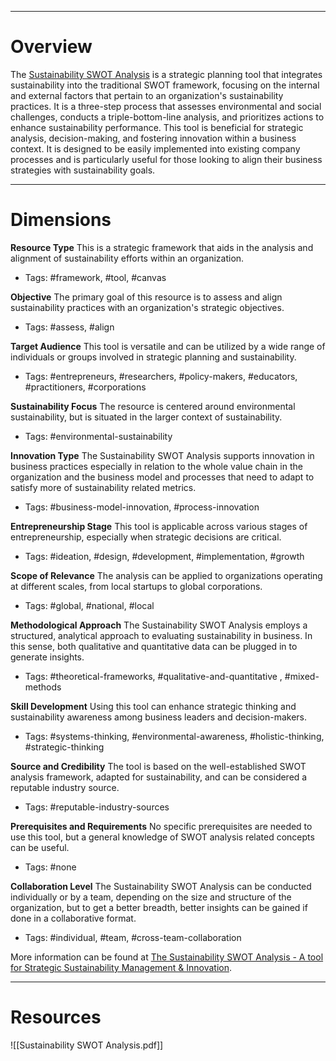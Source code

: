 ___
# Overview
The [Sustainability SWOT Analysis](https://www.threebility.com/sustainability-swot-analysis) is a strategic planning tool that integrates sustainability into the traditional SWOT framework, focusing on the internal and external factors that pertain to an organization's sustainability practices. It is a three-step process that assesses environmental and social challenges, conducts a triple-bottom-line analysis, and prioritizes actions to enhance sustainability performance. This tool is beneficial for strategic analysis, decision-making, and fostering innovation within a business context. It is designed to be easily implemented into existing company processes and is particularly useful for those looking to align their business strategies with sustainability goals.
___
# Dimensions

**Resource Type**
This is a strategic framework that aids in the analysis and alignment of sustainability efforts within an organization.
- Tags: #framework, #tool, #canvas 

**Objective**
The primary goal of this resource is to assess and align sustainability practices with an organization's strategic objectives.
- Tags: #assess, #align

**Target Audience**
This tool is versatile and can be utilized by a wide range of individuals or groups involved in strategic planning and sustainability.
- Tags: #entrepreneurs, #researchers, #policy-makers, #educators, #practitioners, #corporations

**Sustainability Focus**
The resource is centered around environmental sustainability, but is situated in the larger context of sustainability.
- Tags: #environmental-sustainability

**Innovation Type**
The Sustainability SWOT Analysis supports innovation in business practices especially in relation to the whole value chain in the organization and the business model and processes that need to adapt to satisfy more of sustainability related metrics.
- Tags: #business-model-innovation, #process-innovation

**Entrepreneurship Stage**
This tool is applicable across various stages of entrepreneurship, especially when strategic decisions are critical.
- Tags: #ideation, #design, #development, #implementation, #growth

**Scope of Relevance**
The analysis can be applied to organizations operating at different scales, from local startups to global corporations.
- Tags: #global, #national, #local

**Methodological Approach**
The Sustainability SWOT Analysis employs a structured, analytical approach to evaluating sustainability in business. In this sense, both qualitative and quantitative data can be plugged in to generate insights.
- Tags: #theoretical-frameworks, #qualitative-and-quantitative , #mixed-methods

**Skill Development**
Using this tool can enhance strategic thinking and sustainability awareness among business leaders and decision-makers.
- Tags:  #systems-thinking, #environmental-awareness, #holistic-thinking, #strategic-thinking 

**Source and Credibility**
The tool is based on the well-established SWOT analysis framework, adapted for sustainability, and can be considered a reputable industry source.
- Tags: #reputable-industry-sources

**Prerequisites and Requirements**
No specific prerequisites are needed to use this tool, but a general knowledge of SWOT analysis related concepts can be useful.
- Tags: #none

**Collaboration Level**
The Sustainability SWOT Analysis can be conducted individually or by a team, depending on the size and structure of the organization, but to get a better breadth, better insights can be gained if done in a collaborative format.
- Tags: #individual, #team, #cross-team-collaboration 

More information can be found at [The Sustainability SWOT Analysis - A tool for Strategic Sustainability Management & Innovation](https://www.threebility.com/post/the-sustainability-swot-analysis).

___
# Resources

![[Sustainability SWOT Analysis.pdf]]
